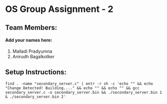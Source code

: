 # OS Group Assignment - 2

## Team Members:

#### Add your names here:

1. Malladi Pradyumna
2. Anirudh Bagalkotker

## Setup Instructions:

```
find . -name "secondary_server.c" | entr -r sh -c 'echo "" && echo "Change Detected! Building...." && echo "" && echo "" && gcc secondary_server.c -o secondary_server.bin && ./secondary_server.bin 1 & ./secondary_server.bin 2'
```
